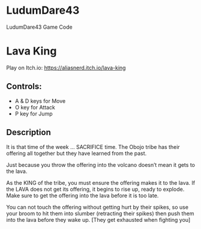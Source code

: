 # LudumDare43
LudumDare43 Game Code

# Lava King

Play on Itch.io:  https://aliasnerd.itch.io/lava-king

## Controls:

- A & D keys for Move
- O key for Attack
- P key for Jump

## Description
It is that time of the week … SACRIFICE time. The Obojo tribe has their offering all together but they have learned from the past.

Just because you throw the offering into the volcano doesn’t mean it gets to the lava.

As the KING of the tribe, you must ensure the offering makes it to the lava. If the LAVA does not get its offering, it begins to rise up, ready to explode. Make sure to get the offering into the lava before it is too late.

You can not touch the offering without getting hurt by their spikes, so use your broom to hit them into slumber (retracting their spikes) then push them into the lava before they wake up. [They get exhausted when fighting you]
